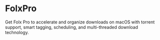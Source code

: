 # FolxPro
Get Folx Pro to accelerate and organize downloads on macOS with torrent support, smart tagging, scheduling, and multi-threaded download technology.
